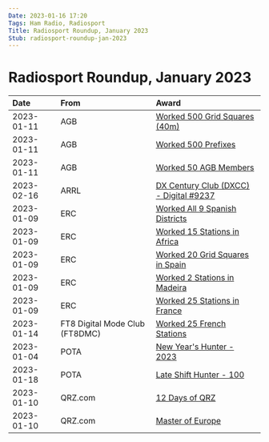 ```yaml
---
Date: 2023-01-16 17:20
Tags: Ham Radio, Radiosport
Title: Radiosport Roundup, January 2023
Stub: radiosport-roundup-jan-2023
---
```


# Radiosport Roundup, January 2023

|Date|From|Award|
|:-|:-|:-|
|2023-01-11|AGB|[Worked 500 Grid Squares (40m)](https://mihobu.github.io/mihobu.omg.lol/weblog/2023/01/radiosport-roundup-january-2023/W8MHB-Locators_40M-500_AGB.jpg)|
|2023-01-11|AGB|[Worked 500 Prefixes](https://mihobu.github.io/mihobu.omg.lol/weblog/2023/01/radiosport-roundup-january-2023/W8MHB-Prefixes_BASIC-500_AGB.jpg)|
|2023-01-11|AGB|[Worked 50 AGB Members](https://mihobu.github.io/mihobu.omg.lol/weblog/2023/01/radiosport-roundup-january-2023/W8MHB-WAGBM-50_AGB.jpg)|
|2023-02-16|ARRL|[DX Century Club (DXCC) - Digital #9237](https://mihobu.github.io/mihobu.omg.lol/weblog/2023/01/radiosport-roundup-january-2023/arrl-dxcc.jpg)|
|2023-01-09|ERC|[Worked All 9 Spanish Districts](https://mihobu.github.io/mihobu.omg.lol/weblog/2023/01/radiosport-roundup-january-2023/W8MHB-DEA-DEA_ERC.jpg)|
|2023-01-09|ERC|[Worked 15 Stations in Africa](https://mihobu.github.io/mihobu.omg.lol/weblog/2023/01/radiosport-roundup-january-2023/W8MHB-DIAF-15_ERC.jpg)|
|2023-01-09|ERC|[Worked 20 Grid Squares in Spain](https://mihobu.github.io/mihobu.omg.lol/weblog/2023/01/radiosport-roundup-january-2023/W8MHB-GRIDEA-20_ERC.jpg)|
|2023-01-09|ERC|[Worked 2 Stations in Madeira](https://mihobu.github.io/mihobu.omg.lol/weblog/2023/01/radiosport-roundup-january-2023/W8MHB-WDCT3-2_ERC.jpg)|
|2023-01-09|ERC|[Worked 25 Stations in France](https://mihobu.github.io/mihobu.omg.lol/weblog/2023/01/radiosport-roundup-january-2023/W8MHB-WDFR-25_ERC.jpg)|
|2023-01-14|FT8 Digital Mode Club (FT8DMC)|[Worked 25 French Stations](https://mihobu.github.io/mihobu.omg.lol/weblog/2023/01/radiosport-roundup-january-2023/W8MHB-WFSA-II_FT8DMC.jpg)|
|2023-01-04|POTA|[New Year's Hunter - 2023](https://mihobu.github.io/mihobu.omg.lol/weblog/2023/01/radiosport-roundup-january-2023/pota-new-years-hunter.png)|
|2023-01-18|POTA|[Late Shift Hunter - 100](https://mihobu.github.io/mihobu.omg.lol/weblog/2023/01/radiosport-roundup-january-2023/pota-late-shift-hunter.png)|
|2023-01-10|QRZ.com|[12 Days of QRZ](https://mihobu.github.io/mihobu.omg.lol/weblog/2023/01/radiosport-roundup-january-2023/W8MHB-QRZ-12DAYS2022.png)|
|2023-01-10|QRZ.com|[Master of Europe](https://mihobu.github.io/mihobu.omg.lol/weblog/2023/01/radiosport-roundup-january-2023/W8MHB-QRZ-MEU.png)|

